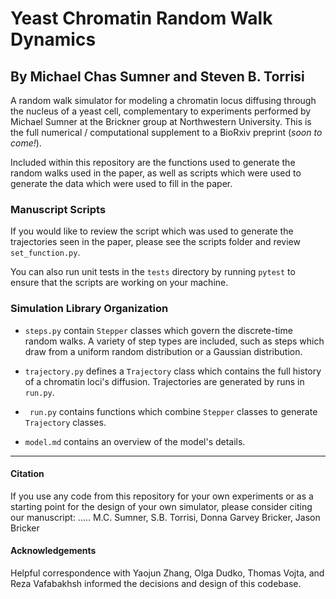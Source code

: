 # Yeast Chromatin Random Walk Dynamics
## By Michael Chas Sumner and Steven B. Torrisi

A random walk simulator for modeling a chromatin locus diffusing through the nucleus of a yeast cell, complementary to experiments performed by Michael Sumner at the Brickner group at Northwestern University.
This is the full numerical / computational supplement to a BioRxiv preprint (*soon to come!*).

Included within this repository are the functions used to generate the random walks used in the paper,
as well as scripts which were used to generate the data which were used to fill in the paper.

### Manuscript Scripts

If you would like to review the script which was used to generate the trajectories seen in the paper,
please see the scripts folder and review `set_function.py`.

You can also run unit tests in the `tests` directory by running `pytest` to ensure that the scripts
are working on your machine.


### Simulation Library Organization
 - `steps.py` contain `Stepper` classes which govern the discrete-time random walks. A variety of step types are included,
   such as steps which draw from a uniform random distribution or a Gaussian distribution.
 - `trajectory.py` defines a `Trajectory` class which contains the full history of a chromatin loci's diffusion.
   Trajectories are generated by runs in `run.py`.
 - ` run.py` contains functions which combine `Stepper` classes to generate `Trajectory` classes.

 - `model.md` contains an overview of the model's details.
-----

#### Citation
If you use any code from this repository for your own experiments or as a starting point for the design of your own
simulator, please consider citing our manuscript:
.....
M.C. Sumner, S.B. Torrisi, Donna Garvey Bricker, Jason Bricker


#### Acknowledgements

Helpful correspondence with Yaojun Zhang, Olga Dudko, Thomas Vojta, and Reza Vafabakhsh informed the decisions and design
of this codebase.